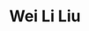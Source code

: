 ---
title: "Wei Li Liu"
presenter_id: wei_liu
layout: member_all_presentations
permalink: /member_full_publications/:presenter_id/
---